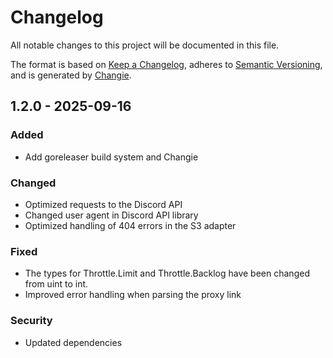 # Changelog
All notable changes to this project will be documented in this file.

The format is based on [Keep a Changelog](https://keepachangelog.com/en/1.0.0/),
adheres to [Semantic Versioning](https://semver.org/spec/v2.0.0.html),
and is generated by [Changie](https://github.com/miniscruff/changie).


## 1.2.0 - 2025-09-16
### Added
* Add goreleaser build system and Changie
### Changed
* Optimized requests to the Discord API
* Changed user agent in Discord API library
* Optimized handling of 404 errors in the S3 adapter
### Fixed
* The types for Throttle.Limit and Throttle.Backlog have been changed from uint to int.
* Improved error handling when parsing the proxy link
### Security
* Updated dependencies

